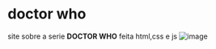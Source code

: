 # doctor who
 site sobre a serie **DOCTOR WHO** feita html,css e js
![image](https://github.com/ggvictor/doctor_who/assets/107512940/e736c303-3315-4f64-b438-f03a42c7a466)
